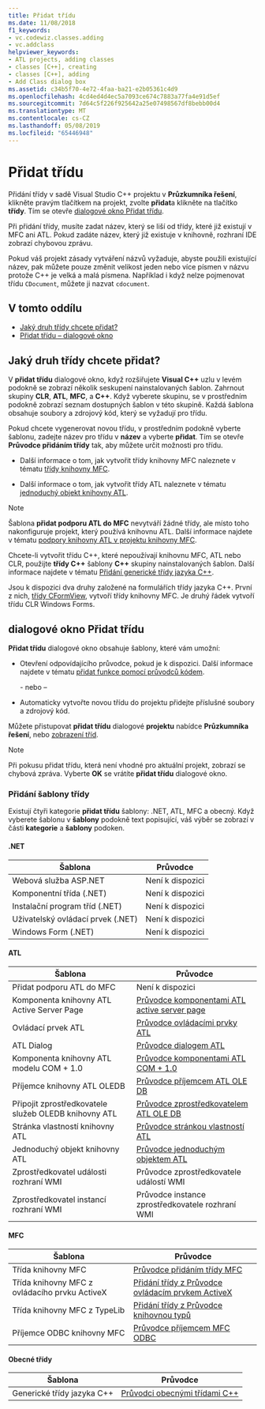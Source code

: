 ```yaml
---
title: Přidat třídu
ms.date: 11/08/2018
f1_keywords:
- vc.codewiz.classes.adding
- vc.addclass
helpviewer_keywords:
- ATL projects, adding classes
- classes [C++], creating
- classes [C++], adding
- Add Class dialog box
ms.assetid: c34b5f70-4e72-4faa-ba21-e2b05361c4d9
ms.openlocfilehash: 4cd4ed4d4ec5a7093ce674c7883a77fa4e91d5ef
ms.sourcegitcommit: 7d64c5f226f925642a25e07498567df8bebb00d4
ms.translationtype: MT
ms.contentlocale: cs-CZ
ms.lasthandoff: 05/08/2019
ms.locfileid: "65446948"
---
```

# <a name="add-a-class"></a>Přidat třídu

Přidání třídy v sadě Visual Studio C++ projektu v **Průzkumníka řešení**, klikněte pravým tlačítkem na projekt, zvolte **přidat**a klikněte na tlačítko **třídy**. Tím se otevře [dialogové okno Přidat třídu](#add-class-dialog-box).

Při přidání třídy, musíte zadat název, který se liší od třídy, které již existují v MFC ani ATL. Pokud zadáte název, který již existuje v knihovně, rozhraní IDE zobrazí chybovou zprávu.

Pokud váš projekt zásady vytváření názvů vyžaduje, abyste použili existující název, pak můžete pouze změnit velikost jeden nebo více písmen v názvu protože C++ je velká a malá písmena. Například i když nelze pojmenovat třídu `CDocument`, můžete ji nazvat `cdocument`.

## <a name="in-this-section"></a>V tomto oddílu

- [Jaký druh třídy chcete přidat?](#what-kind-of-class-do-you-want-to-add)
- [Přidat třídu – dialogové okno](#add-class-dialog-box)

## <a name="what-kind-of-class-do-you-want-to-add"></a>Jaký druh třídy chcete přidat?

V **přidat třídu** dialogové okno, když rozšiřujete **Visual C++** uzlu v levém podokně se zobrazí několik seskupení nainstalovaných šablon. Zahrnout skupiny **CLR**, **ATL**, **MFC**, a **C++**. Když vyberete skupinu, se v prostředním podokně zobrazí seznam dostupných šablon v této skupině. Každá šablona obsahuje soubory a zdrojový kód, který se vyžadují pro třídu.

Pokud chcete vygenerovat novou třídu, v prostředním podokně vyberte šablonu, zadejte název pro třídu v **název** a vyberte **přidat**. Tím se otevře **Průvodce přidáním třídy** tak, aby můžete určit možnosti pro třídu.

- Další informace o tom, jak vytvořit třídy knihovny MFC naleznete v tématu [třídy knihovny MFC](../mfc/reference/adding-an-mfc-class.md).

- Další informace o tom, jak vytvořit třídy ATL naleznete v tématu [jednoduchý objekt knihovny ATL](../atl/reference/adding-an-atl-simple-object.md).

> [!NOTE]
> Šablona **přidat podporu ATL do MFC** nevytváří žádné třídy, ale místo toho nakonfiguruje projekt, který používá knihovnu ATL. Další informace najdete v tématu [podpory knihovny ATL v projektu knihovny MFC](../mfc/reference/adding-atl-support-to-your-mfc-project.md).

Chcete-li vytvořit třídu C++, které nepoužívají knihovnu MFC, ATL nebo CLR, použijte **třídy C++** šablony **C++** skupiny nainstalovaných šablon. Další informace najdete v tématu [Přidání generické třídy jazyka C++](../ide/adding-a-generic-cpp-class.md).

Jsou k dispozici dva druhy založené na formulářích třídy jazyka C++. První z nich, [třídy CFormView](../mfc/reference/cformview-class.md), vytvoří třídy knihovny MFC. Je druhý řádek vytvoří třídu CLR Windows Forms.

## <a name="add-class-dialog-box"></a>dialogové okno Přidat třídu

**Přidat třídu** dialogové okno obsahuje šablony, které vám umožní:

- Otevření odpovídajícího průvodce, pokud je k dispozici. Další informace najdete v tématu [přidat funkce pomocí průvodců kódem](../ide/adding-functionality-with-code-wizards-cpp.md).

   \- nebo –

- Automaticky vytvořte novou třídu do projektu přidejte příslušné soubory a zdrojový kód.

Můžete přistupovat **přidat třídu** dialogové **projektu** nabídce **Průzkumníka řešení**, nebo [zobrazení tříd](/visualstudio/ide/viewing-the-structure-of-code).

> [!NOTE]
> Při pokusu přidat třídu, která není vhodné pro aktuální projekt, zobrazí se chybová zpráva. Vyberte **OK** se vrátíte **přidat třídu** dialogové okno.

### <a name="add-class-templates"></a>Přidání šablony třídy

Existují čtyři kategorie **přidat třídu** šablony: .NET, ATL, MFC a obecný. Když vyberete šablonu v **šablony** podokně text popisující, váš výběr se zobrazí v části **kategorie** a **šablony** podoken.

#### <a name="net"></a>.NET

|Šablona|Průvodce|
|--------------|------------|
|Webová služba ASP.NET|Není k dispozici|
|Komponentní třída (.NET)|Není k dispozici|
|Instalační program tříd (.NET)|Není k dispozici|
|Uživatelský ovládací prvek (.NET)|Není k dispozici|
|Windows Form (.NET)|Není k dispozici|

#### <a name="atl"></a>ATL

|Šablona|Průvodce|
|--------------|------------|
|Přidat podporu ATL do MFC|Není k dispozici|
|Komponenta knihovny ATL Active Server Page|[Průvodce komponentami ATL active server page](../atl/reference/atl-active-server-page-component-wizard.md)|
|Ovládací prvek ATL|[Průvodce ovládacími prvky ATL](../atl/reference/atl-control-wizard.md)|
|ATL Dialog|[Průvodce dialogem ATL](../atl/reference/atl-dialog-wizard.md)|
|Komponenta knihovny ATL modelu COM + 1.0|[Průvodce komponentami ATL COM + 1.0](../atl/reference/atl-com-plus-1-0-component-wizard.md)|
|Příjemce knihovny ATL OLEDB|[Průvodce příjemcem ATL OLE DB](../atl/reference/atl-ole-db-consumer-wizard.md)|
|Připojit zprostředkovatele služeb OLEDB knihovny ATL|[Průvodce zprostředkovatelem ATL OLE DB](../atl/reference/atl-ole-db-provider-wizard.md)|
|Stránka vlastností knihovny ATL|[Průvodce stránkou vlastností ATL](../atl/reference/atl-property-page-wizard.md)|
|Jednoduchý objekt knihovny ATL|[Průvodce jednoduchým objektem ATL](../atl/reference/atl-simple-object-wizard.md)|
|Zprostředkovatel události rozhraní WMI|Průvodce zprostředkovatele událostí WMI|
|Zprostředkovatel instancí rozhraní WMI|Průvodce instance zprostředkovatele rozhraní WMI|

#### <a name="mfc"></a>MFC

|Šablona|Průvodce|
|--------------|------------|
|Třída knihovny MFC|[Průvodce přidáním třídy MFC](../mfc/reference/mfc-add-class-wizard.md)|
|Třída knihovny MFC z ovládacího prvku ActiveX|[Přidání třídy z Průvodce ovládacím prvkem ActiveX](../ide/add-class-from-activex-control-wizard.md)|
|Třída knihovny MFC z TypeLib|[Přidání třídy z Průvodce knihovnou typů](../mfc/reference/add-class-from-typelib-wizard.md)|
|Příjemce ODBC knihovny MFC|[Průvodce příjemcem MFC ODBC](../mfc/reference/mfc-odbc-consumer-wizard.md)|

#### <a name="generic-classes"></a>Obecné třídy

|Šablona|Průvodce|
|--------------|------------|
|Generické třídy jazyka C++|[Průvodci obecnými třídami C++](../ide/generic-cpp-class-wizard.md)|
